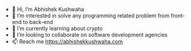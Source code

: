 - 👋 Hi, I’m Abhishek Kushwaha
- 👀 I’m interested in solve any programming related problem from front-end to back-end
- 🌱 I’m currently learning about crypto
- 💞️ I’m looking to collaborate on software development agencies
- 📫 Reach me https://abhishekkushwaha.com

<!---
AbhishekKush/AbhishekKush is a ✨ special ✨ repository because its `README.md` (this file) appears on your GitHub profile.
You can click the Preview link to take a look at your changes.
--->
